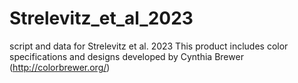 # Strelevitz_et_al_2023
script and data for Strelevitz et al. 2023
This product includes color specifications and designs developed by Cynthia Brewer (http://colorbrewer.org/)

